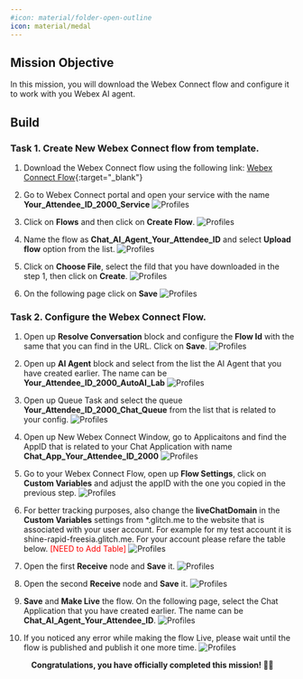 ```yaml
---
#icon: material/folder-open-outline
icon: material/medal
---
```



## Mission Objective

In this mission, you will download the Webex Connect flow and configure it to work with you Webex AI agent. 

## Build

### Task 1. Create New Webex Connect flow from template. 

1. Download the Webex Connect flow using the following link:
[Webex Connect Flow](https://cisco.box.com/s/w1iqxeeoz2k6abl68lhmhijv9g0jtcy5){:target="_blank"}

2. Go to Webex Connect portal and open your service with the name **<span class="attendee-id-container"><span class="attendee-id-placeholder" data-suffix="_2000_Service">Your_Attendee_ID</span>_2000_Service<span   class="copy" title="Click to copy!"></span></span>**
   ![Profiles](../graphics/Lab1_AI_Agent/4.27.gif)

3. Click on **Flows** and then click on **Create Flow**.
   ![Profiles](../graphics/Lab1_AI_Agent/4.28.gif)

4. Name the flow as **Chat_AI_Agent_<span class="attendee-id-placeholder">Your_Attendee_ID</span>** and select **Upload flow** option from the list.
   ![Profiles](../graphics/Lab1_AI_Agent/4.29.png)

5. Click on **Choose File**, select the fild that you have downloaded in the step 1, then click on **Create**.
   ![Profiles](../graphics/Lab1_AI_Agent/4.30.png)

6. On the following page click on **Save**
   ![Profiles](../graphics/Lab1_AI_Agent/4.31.png)

### Task 2. Configure the Webex Connect Flow. 

1. Open up **Resolve Conversation** block and configure the **Flow Id** with the same that you can find in the URL. Click on **Save**.
   ![Profiles](../graphics/Lab1_AI_Agent/4.32.gif)

2. Open up **AI Agent** block and select from the list the AI Agent that you have created earlier. The name can be **<span class="attendee-id-container"><span class="attendee-id-placeholder" data-suffix="_2000_AutoAI_Lab">Your_Attendee_ID</span>_2000_AutoAI_Lab<span   class="copy" title="Click to copy!"></span></span>**
   ![Profiles](../graphics/Lab1_AI_Agent/4.33.gif)

3. Open up Queue Task and select the queue **<span class="attendee-id-container"><span class="attendee-id-placeholder" data-suffix="_2000_Chat_Queue">Your_Attendee_ID</span>_2000_Chat_Queue<span   class="copy" title="Click to copy!"></span></span>** from the list that is related to your config. 
   ![Profiles](../graphics/Lab1_AI_Agent/4.34.gif)

4. Open up New Webex Connect Window, go to Applicaitons and find the AppID that is related to your Chat Application with name **Chat_App_<span class="attendee-id-placeholder">Your_Attendee_ID</span>_2000**
   ![Profiles](../graphics/Lab1_AI_Agent/4.35.gif)

5. Go to your Webex Connect Flow, open up **Flow Settings**, click on **Custom Variables** and adjust the appID with the one you copied in the previous step. 
   ![Profiles](../graphics/Lab1_AI_Agent/4.36.gif)

6. For better tracking purposes, also change the **liveChatDomain** in the **Custom Variables** settings from *.glitch.me to the website that is associated with your user account. For example for my test account it is shine-rapid-freesia.glitch.me. For your account please refare the table below. <span style="color: red;">[NEED to Add Table]</span> 
   ![Profiles](../graphics/Lab1_AI_Agent/4.41.gif)


6. Open the first **Receive** node and **Save** it.
   ![Profiles](../graphics/Lab1_AI_Agent/4.37.gif)

7. Open the second **Receive** node and **Save** it.
   ![Profiles](../graphics/Lab1_AI_Agent/4.38.gif)

8. **Save** and **Make Live** the flow. On the following page, select the Chat Application that you have created earlier. The name can be **Chat_AI_Agent_<span class="attendee-id-placeholder">Your_Attendee_ID</span>**.
   ![Profiles](../graphics/Lab1_AI_Agent/4.39.gif)

9. If you noticed any error while making the flow Live, please wait until the flow is published and publish it one more time. 
   ![Profiles](../graphics/Lab1_AI_Agent/4.39.gif)

<p style="text-align:center"><strong>Congratulations, you have officially completed this mission! 🎉🎉 </strong></p>
